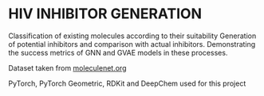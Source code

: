 # HIV INHIBITOR GENERATION

Classification of existing molecules according to their suitability 
Generation of potential inhibitors and comparison with actual inhibitors.
Demonstrating the success metrics of GNN and GVAE models in these processes.

Dataset taken from [moleculenet.org](https://moleculenet.org/datasets-1)

PyTorch, PyTorch Geometric, RDKit and DeepChem used for this project
